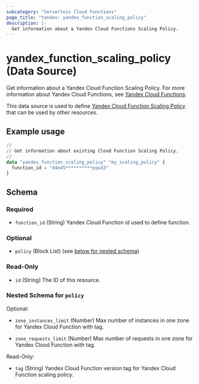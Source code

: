 ```yaml
---
subcategory: "Serverless Cloud Functions"
page_title: "Yandex: yandex_function_scaling_policy"
description: |-
  Get information about a Yandex Cloud Functions Scaling Policy.
---
```


# yandex_function_scaling_policy (Data Source)

Get information about a Yandex Cloud Function Scaling Policy. For more information about Yandex Cloud Functions, see [Yandex Cloud Functions](https://yandex.cloud/docs/functions/).

This data source is used to define [Yandex Cloud Function Scaling Policy](https://yandex.cloud/docs/functions/) that can be used by other resources.

## Example usage

```terraform
//
// Get information about existing Cloud Function Scaling Policy.
//
data "yandex_function_scaling_policy" "my_scaling_policy" {
  function_id = "d4e45**********pqvd3"
}
```

<!-- schema generated by tfplugindocs -->
## Schema

### Required

- `function_id` (String) Yandex Cloud Function id used to define function.

### Optional

- `policy` (Block List) (see [below for nested schema](#nestedblock--policy))

### Read-Only

- `id` (String) The ID of this resource.

<a id="nestedblock--policy"></a>
### Nested Schema for `policy`

Optional:

- `zone_instances_limit` (Number) Max number of instances in one zone for Yandex Cloud Function with tag.

- `zone_requests_limit` (Number) Max number of requests in one zone for Yandex Cloud Function with tag.


Read-Only:

- `tag` (String) Yandex Cloud Function version tag for Yandex Cloud Function scaling policy.

